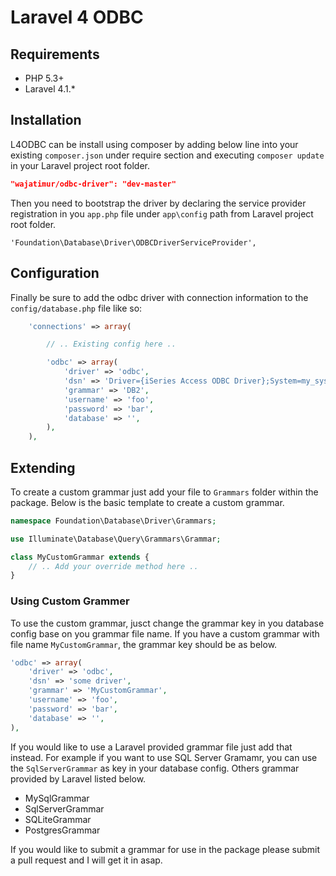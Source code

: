 Laravel 4 ODBC 
============

## Requirements
- PHP 5.3+
- Laravel 4.1.*

## Installation
L4ODBC can be install using composer by adding below line into your existing `composer.json` under require section and executing `composer update` in your Laravel project root folder.

```json
"wajatimur/odbc-driver": "dev-master"
```

Then you need to bootstrap the driver by declaring the service provider registration in you `app.php` file under `app\config` path from Laravel project root folder.

`'Foundation\Database\Driver\ODBCDriverServiceProvider',`

## Configuration
Finally be sure to add the odbc driver with connection information to the `config/database.php` file like so:

```php
    'connections' => array(

        // .. Existing config here ..

        'odbc' => array(
            'driver' => 'odbc',
            'dsn' => 'Driver={iSeries Access ODBC Driver};System=my_system_name;',
            'grammar' => 'DB2',
            'username' => 'foo',
            'password' => 'bar',
            'database' => '',
        ),
    ),
```

## Extending
To create a custom grammar just add your file to `Grammars` folder within the package. Below is the basic template to create a custom grammar.

```php
namespace Foundation\Database\Driver\Grammars;

use Illuminate\Database\Query\Grammars\Grammar;

class MyCustomGrammar extends {
    // .. Add your override method here ..
}

```

### Using Custom Grammer
To use the custom grammar, jusct change the grammar key in you database config base on you grammar file name. If you have a custom grammar with file name `MyCustomGrammar`, the grammar key should be as below.

```php
'odbc' => array(
    'driver' => 'odbc',
    'dsn' => 'some driver',
    'grammar' => 'MyCustomGrammar',
    'username' => 'foo',
    'password' => 'bar',
    'database' => '',
),
```

If you would like to use a Laravel provided grammar file just add that instead. For example if you want to use SQL Server Gramamr, you can use the `SqlServerGrammar` as key in your database config. Others grammar provided by Laravel listed below.

- MySqlGrammar
- SqlServerGrammar
- SQLiteGrammar
- PostgresGrammar

If you would like to submit a grammar for use in the package please submit a pull request and I will get it in asap.






